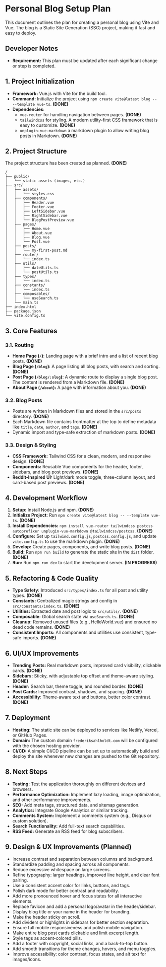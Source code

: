 # Personal Blog Setup Plan

This document outlines the plan for creating a personal blog using Vite and Vue. The blog is a Static Site Generation (SSG) project, making it fast and easy to deploy.

## Developer Notes

*   **Requirement:** This plan must be updated after each significant change or step is completed.

## 1. Project Initialization

*   **Framework:** Vue.js with Vite for the build tool.
*   **Command:** Initialize the project using `npm create vite@latest blog -- --template vue-ts`. **(DONE)**
*   **Dependencies:**
    *   `vue-router` for handling navigation between pages. **(DONE)**
    *   `tailwindcss` for styling. A modern utility-first CSS framework that is easy to customize. **(DONE)**
    *   `unplugin-vue-markdown` a markdown plugin to allow writing blog posts in Markdown. **(DONE)**

## 2. Project Structure

The project structure has been created as planned. **(DONE)**

```
/
├── public/
│   └── static assets (images, etc.)
├── src/
│   ├── assets/
│   │   └── styles.css
│   ├── components/
│   │   ├── Header.vue
│   │   ├── Footer.vue
│   │   ├── LeftSidebar.vue
│   │   ├── RightSidebar.vue
│   │   └── BlogPostPreview.vue
│   ├── pages/
│   │   ├── Home.vue
│   │   ├── About.vue
│   │   ├── Blog.vue
│   │   └── Post.vue
│   ├── posts/
│   │   └── my-first-post.md
│   ├── router/
│   │   └── index.ts
│   ├── utils/
│   │   ├── dateUtils.ts
│   │   └── postUtils.ts
│   ├── types/
│   │   └── index.ts
│   ├── constants/
│   │   └── index.ts
│   ├── composables/
│   │   └── useSearch.ts
│   └── main.ts
├── index.html
├── package.json
└── vite.config.ts
```

## 3. Core Features

### 3.1. Routing

*   **Home Page (`/`):** Landing page with a brief intro and a list of recent blog posts. **(DONE)**
*   **Blog Page (`/blog`):** A page listing all blog posts, with search and sorting. **(DONE)**
*   **Post Page (`/blog/:slug`):** A dynamic route to display a single blog post. The content is rendered from a Markdown file. **(DONE)**
*   **About Page (`/about`):** A page with information about you. **(DONE)**

### 3.2. Blog Posts

*   Posts are written in Markdown files and stored in the `src/posts` directory. **(DONE)**
*   Each Markdown file contains frontmatter at the top to define metadata like `title`, `date`, `author`, and `tags`. **(DONE)**
*   Dynamic import and type-safe extraction of markdown posts. **(DONE)**

### 3.3. Design & Styling

*   **CSS Framework:** Tailwind CSS for a clean, modern, and responsive design. **(DONE)**
*   **Components:** Reusable Vue components for the header, footer, sidebars, and blog post previews. **(DONE)**
*   **Reddit-Inspired UI:** Light/dark mode toggle, three-column layout, and card-based post previews. **(DONE)**

## 4. Development Workflow

1.  **Setup:** Install Node.js and npm. **(DONE)**
2.  **Initialize Project:** Run `npm create vite@latest blog -- --template vue-ts`. **(DONE)**
3.  **Install Dependencies:** `npm install vue-router tailwindcss postcss autoprefixer unplugin-vue-markdown @tailwindcss/postcss`. **(DONE)**
4.  **Configure:** Set up `tailwind.config.js`, `postcss.config.js`, and update `vite.config.ts` to use the markdown plugin. **(DONE)**
5.  **Develop:** Create pages, components, and write blog posts. **(DONE)**
6.  **Build:** Run `npm run build` to generate the static site in the `dist` folder. **(DONE)**
7.  **Run:** Run `npm run dev` to start the development server. **(IN PROGRESS)**

## 5. Refactoring & Code Quality

*   **Type Safety:** Introduced `src/types/index.ts` for all post and utility types. **(DONE)**
*   **Constants:** Centralized magic strings and config in `src/constants/index.ts`. **(DONE)**
*   **Utilities:** Extracted date and post logic to `src/utils/`. **(DONE)**
*   **Composable:** Global search state via `useSearch.ts`. **(DONE)**
*   **Cleanup:** Removed unused files (e.g., HelloWorld.vue) and ensured no dead code remains. **(DONE)**
*   **Consistent Imports:** All components and utilities use consistent, type-safe imports. **(DONE)**

## 6. UI/UX Improvements

*   **Trending Posts:** Real markdown posts, improved card visibility, clickable cards. **(DONE)**
*   **Sidebars:** Sticky, with adjustable top offset and theme-aware styling. **(DONE)**
*   **Header:** Search bar, theme toggle, and rounded border. **(DONE)**
*   **Post Cards:** Improved contrast, shadows, and spacing. **(DONE)**
*   **Accessibility:** Theme-aware text and buttons, better color contrast. **(DONE)**

## 7. Deployment

*   **Hosting:** The static site can be deployed to services like Netlify, Vercel, or GitHub Pages.
*   **Domain:** The custom domain `frederiksahlholdt.com` will be configured with the chosen hosting provider.
*   **CI/CD:** A simple CI/CD pipeline can be set up to automatically build and deploy the site whenever new changes are pushed to the Git repository.

## 8. Next Steps

*   **Testing:** Test the application thoroughly on different devices and browsers.
*   **Performance Optimization:** Implement lazy loading, image optimization, and other performance improvements.
*   **SEO:** Add meta tags, structured data, and sitemap generation.
*   **Analytics:** Integrate Google Analytics or similar tracking.
*   **Comments System:** Implement a comments system (e.g., Disqus or custom solution).
*   **Search Functionality:** Add full-text search capabilities.
*   **RSS Feed:** Generate an RSS feed for blog subscribers.

## 9. Design & UX Improvements (Planned)

- Increase contrast and separation between columns and background.
- Standardize padding and spacing across all components.
- Reduce excessive whitespace on large screens.
- Refine typography: larger headings, improved line height, and clear font pairing.
- Use a consistent accent color for links, buttons, and tags.
- Polish dark mode for better contrast and readability.
- Add more pronounced hover and focus states for all interactive elements.
- Replace favicon and add a personal logo/avatar in the header/sidebar.
- Display blog title or your name in the header for branding.
- Make the header sticky on scroll.
- Add dividers or highlights in sidebars for better section separation.
- Ensure full mobile responsiveness and polish mobile navigation.
- Make entire blog post cards clickable and limit excerpt length.
- Style tags as accent-colored pills.
- Add a footer with copyright, social links, and a back-to-top button.
- Add smooth transitions for theme changes, hovers, and menu toggles.
- Improve accessibility: color contrast, focus states, and alt text for images/icons.